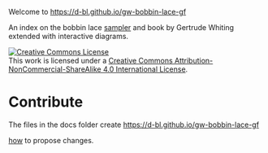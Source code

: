 Welcome to https://d-bl.github.io/gw-bobbin-lace-gf

An index on the bobbin lace [sampler] and book by Gertrude Whiting extended with interactive diagrams.

[sampler]: https://www.metmuseum.org/blogs/collection-insights/2018/gertrude-whiting-bobbin-lace-sampler


<a rel="license" href="http://creativecommons.org/licenses/by-nc-sa/4.0/"><img alt="Creative Commons License" style="border-width:0" src="https://i.creativecommons.org/l/by-nc-sa/4.0/88x31.png" /></a><br />This work is licensed under a <a rel="license" href="http://creativecommons.org/licenses/by-nc-sa/4.0/">Creative Commons Attribution-NonCommercial-ShareAlike 4.0 International License</a>.


Contribute
==========

The files in the docs folder create https://d-bl.github.io/gw-bobbin-lace-gf

[how] to propose changes.

[how]: https://help.github.com/articles/editing-files-in-another-user-s-repository/